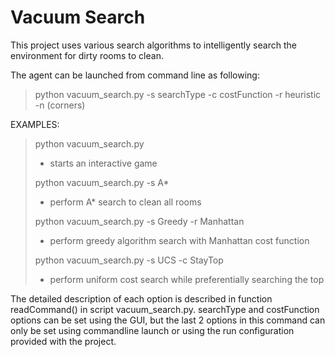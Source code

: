 # Vacuum Search

This project uses various search algorithms to intelligently search the environment for dirty rooms to clean.

The agent can be launched from command line as following:
>python vacuum_search.py -s searchType -c costFunction -r heuristic -n (corners)

EXAMPLES:
>python vacuum_search.py
>- starts an interactive game
>
>python vacuum_search.py -s A*
>- perform A* search to clean all rooms
>
>python vacuum_search.py -s Greedy -r Manhattan
>- perform greedy algorithm search with Manhattan cost function
>
>python vacuum_search.py -s UCS -c StayTop
>- perform uniform cost search while preferentially searching the top

The detailed description of each option is described in function readCommand() in script vacuum_search.py. 
searchType and costFunction options can be set using the GUI, but the last 2 options in this command can only be set using commandline launch or using the run configuration provided with the project.
